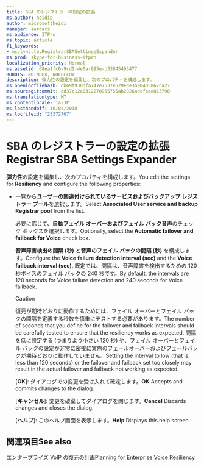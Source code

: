 ```yaml
---
title: SBA のレジストラーの設定の拡張
ms.author: heidip
author: microsoftheidi
manager: serdars
ms.audience: ITPro
ms.topic: article
f1_keywords:
- ms.lync.tb.RegistrarSBASettingsExpander
ms.prod: skype-for-business-itpro
localization_priority: Normal
ms.assetid: 68ea1fc0-9cd1-4e0a-995e-b53845493477
ROBOTS: NOINDEX, NOFOLLOW
description: 弾力性の設定を編集し、次のプロパティを構成します。
ms.openlocfilehash: db69f930dfa747e7537e529ede3b90405867ca27
ms.sourcegitcommit: dd37c12a0312270955755ab2826adcfbae813790
ms.translationtype: MT
ms.contentlocale: ja-JP
ms.lasthandoff: 10/04/2018
ms.locfileid: "25372707"
---
```

# <a name="registrar-sba-settings-expander"></a><span data-ttu-id="3f223-103">SBA のレジストラーの設定の拡張</span><span class="sxs-lookup"><span data-stu-id="3f223-103">Registrar SBA Settings Expander</span></span>

<span data-ttu-id="3f223-104">**弾力性**の設定を編集し、次のプロパティを構成します。</span><span class="sxs-lookup"><span data-stu-id="3f223-104">You edit the settings for **Resiliency** and configure the following properties:</span></span>

- <span data-ttu-id="3f223-105">一覧から**ユーザーの関連付けられているサービスおよびバックアップ レジストラー プール**を選択します。</span><span class="sxs-lookup"><span data-stu-id="3f223-105">Select **Associated User service and backup Registrar pool** from the list.</span></span>

    <span data-ttu-id="3f223-106">必要に応じて、**自動フェイル オーバーおよびフェイル バック音声**のチェック ボックスを選択します。</span><span class="sxs-lookup"><span data-stu-id="3f223-106">Optionally, select the **Automatic failover and failback for Voice** check box.</span></span>

    <span data-ttu-id="3f223-107">**音声障害検出の間隔 (秒)** と**音声のフェイル バックの間隔 (秒)** を構成します。</span><span class="sxs-lookup"><span data-stu-id="3f223-107">Configure the **Voice failure detection interval (sec)** and the **Voice failback interval (sec)**.</span></span> <span data-ttu-id="3f223-108">既定では、間隔は、音声障害を検出するための 120 秒ボイスのフェイル バックの 240 秒です。</span><span class="sxs-lookup"><span data-stu-id="3f223-108">By default, the intervals are 120 seconds for Voice failure detection and 240 seconds for Voice failback.</span></span>

    > [!CAUTION]
    > <span data-ttu-id="3f223-109">復元が期待どおりに動作するためには、フェイル オーバーとフェイル バックの間隔を定義する秒数を慎重にテストする必要があります。</span><span class="sxs-lookup"><span data-stu-id="3f223-109">The number of seconds that you define for the failover and failback intervals should be carefully tested to ensure that the resiliency works as expected.</span></span> <span data-ttu-id="3f223-110">間隔を低に設定する (つまりより小さい 120 秒) や、フェイル オーバーとフェイル バックの設定が非常に密接に実際のフェールオーバーおよびフェールバックが期待どおりに動作していません。</span><span class="sxs-lookup"><span data-stu-id="3f223-110">Setting the interval to low (that is, less than 120 seconds) or the failover and failback set too closely may result in the actual failover and failback not working as expected.</span></span>

  <span data-ttu-id="3f223-111">[**OK**]: ダイアログでの変更を受け入れて確定します。</span><span class="sxs-lookup"><span data-stu-id="3f223-111">**OK** Accepts and commits changes to the dialog.</span></span>

  <span data-ttu-id="3f223-112">[**キャンセル**]: 変更を破棄してダイアログを閉じます。</span><span class="sxs-lookup"><span data-stu-id="3f223-112">**Cancel** Discards changes and closes the dialog.</span></span>

  <span data-ttu-id="3f223-113">[**ヘルプ**]: このヘルプ画面を表示します。</span><span class="sxs-lookup"><span data-stu-id="3f223-113">**Help** Displays this help screen.</span></span>

## <a name="see-also"></a><span data-ttu-id="3f223-114">関連項目</span><span class="sxs-lookup"><span data-stu-id="3f223-114">See also</span></span>

[<span data-ttu-id="3f223-115">エンタープライズ VoIP の復元の計画</span><span class="sxs-lookup"><span data-stu-id="3f223-115">Planning for Enterprise Voice Resiliency</span></span>](https://technet.microsoft.com/library/ca116700-1055-4ca5-9b87-4c7f380c3655.aspx)